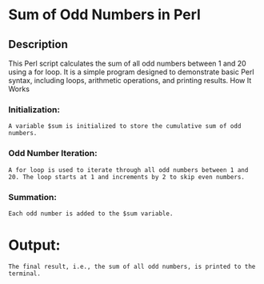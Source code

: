 # Sum of Odd Numbers in Perl
## Description

This Perl script calculates the sum of all odd numbers between 1 and 20 using a for loop. It is a simple program designed to demonstrate basic Perl syntax, including loops, arithmetic operations, and printing results.
How It Works

  ### Initialization:
    A variable $sum is initialized to store the cumulative sum of odd numbers.

  ### Odd Number Iteration:
    A for loop is used to iterate through all odd numbers between 1 and 20. The loop starts at 1 and increments by 2 to skip even numbers.

  ### Summation:
    Each odd number is added to the $sum variable.

  # Output:
    The final result, i.e., the sum of all odd numbers, is printed to the terminal.
